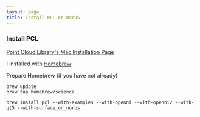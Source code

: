 ```yaml
---
layout: page
title: Install PCL on macOS
---
```


### Install PCL ###

[Point Cloud Library's Mac Installation Page](http://pointclouds.org/downloads/macosx.html)

I installed with [Homebrew](http://www.pointclouds.org/documentation/tutorials/installing_homebrew.php):

Prepare Homebrew (if you have not already)

```
brew update
brew tap homebrew/science
```

```
brew install pcl --with-examples --with-openni --with-openni2 --with-qt5 --with-surface_on_nurbs
```
